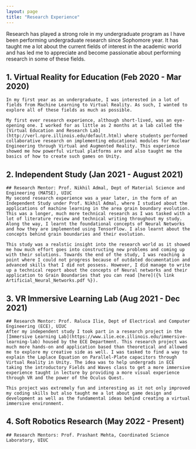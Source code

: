 ```yaml
---
layout: page
title: "Research Experience"
---
```


Research has played a strong role in my undergraduate program as I have been performing undergraduate research since Sophomore year. It has taught me a lot about the current fields of interest in the academic world and has led me to appreciate and become passionatie about performing research in some of these fields. 

## 1. Virtual Reality for Education (Feb 2020 - Mar 2020)
    In my first year as an undergraduate, I was interested in a lot of fields from Machine Learning to Virtual Reality. As such, I wanted to explore all of these fields as much as possible. 

    My first ever research experience, although short-lived, was an eye-opening one. I worked for as little as 2 months at a lab called the [Virtual Education and Research Lab](http://verl.npre.illinois.edu/default.html) where students performed collaborative research on implementing educational modules for Nuclear Engineering through Virtual and Augmented Reality. This experience showed me how powerful virtual platforms are and also taught me the basics of how to create such games on Unity. 

## 2. Independent Study (Jan 2021 - August 2021)
    ## Research Mentor: Prof. Nikhil Admal, Dept of Material Science and Engineering (MATSE), UIUC
    My second research experience was a year later, in the form of an Independent Study under Prof. Nikhil Admal, where I studied about the applications of machine learning in the area grain boundary evolution. This was a longer, much more technical research as I was tasked with a lot of literature review and technical writing throughout my study. Along the way, I learnt the foundational concepts of Neural Networks and how they are implemented using TensorFlow. I also learnt about the concepts behind grain boundaries and their evolution. 

    This study was a realstic insight into the research world as it showed me how much effort goes into constructing new problems and coming up with their solutions. Towards the end of the study, I was reaching a point where I could not progress because of outdated documentation and advanced skills that I did not possess. However, I did manage to write up a technical report about the concepts of Neural networks and their application to Grain Boundaries that you can read [here]({% link Artificial_Neural_Networks.pdf %}).

## 3. VR Immersive Learning Lab (Aug 2021 - Dec 2021)
    ## Research Mentor: Prof. Raluca Ilie, Dept of Electrical and Computer Engineering (ECE), UIUC
    After my independent study I took part in a research project in the [Immersive Learning Lab](https://www.ilie.ece.illinois.edu/immersive-learning-lab) housed by the ECE Department. This research project was much more hands-on and application based than theoretical and allowed me to explore my creative side as well. I was tasked to find a way to explain the Laplace Equation on Parallel-Plate capacitors through Virtual Reality in Unity. The idea was to help undergrads in ECE taking the introductory Fields and Waves class to get a more immersive experience taught in lecture by providing a more visual experience through VR and the power of the Oculus Quest. 

    This project was extremely fun and interesting as it not only improved my coding skills but also taught me a lot about game design and development as well as the fundamental ideas behind creating a virtual immersive environment.

## 4. Soft Robotics Research (May 2022 - Present)
    ## Research Mentors: Prof. Prashant Mehta, Coordinated Science Laboratory, UIUC
